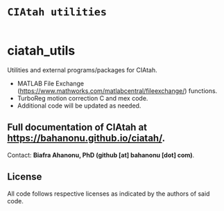 # `CIAtah utilities`

<img src="https://user-images.githubusercontent.com/5241605/117930569-03593480-b2b3-11eb-87f2-314e8ed77e94.png" align="center" onerror="this.style.display='none'" alt=''>
<br>

# ciatah_utils
Utilities and external programs/packages for CIAtah.

- MATLAB File Exchange (https://www.mathworks.com/matlabcentral/fileexchange/) functions.
- TurboReg motion correction C and mex code.
- Additional code will be updated as needed.

## Full documentation of CIAtah at https://bahanonu.github.io/ciatah/.

Contact: __Biafra Ahanonu, PhD (github [at] bahanonu [dot] com)__.

## License
All code follows respective licenses as indicated by the authors of said code.